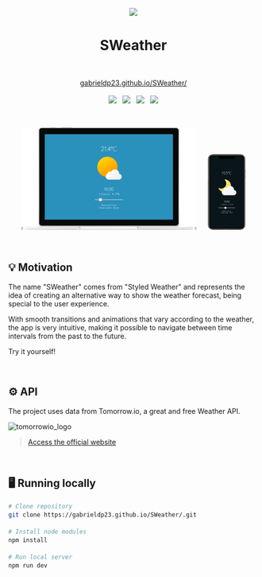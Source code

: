 <br/><br/>

<p align=center>
    <img width=125 src='./docs/logo.svg'/>
</p>

<h1 align=center>SWeather</h1>

<br/>
<p align=center>
    <a href='https://gabrieldp23.github.io/SWeather/'>gabrieldp23.github.io/SWeather/</a>
    <br/><br/>
    <img height=30 src='https://img.shields.io/badge/JavaScript-F7DF1E?style=for-the-badge&logo=javascript&logoColor=black'>
    &nbsp;
    <img height=30 src='https://img.shields.io/badge/React-61DAFB?style=for-the-badge&logo=react&logoColor=20232A'>
    &nbsp;
    <img height=30 src='https://img.shields.io/badge/styled--components-DB7093?style=for-the-badge&logo=styled-components&logoColor=white'>
    &nbsp;
    <img height=30 src='https://img.shields.io/badge/ESLINT-4B32C3?style=for-the-badge&logo=eslint&logoColor=white'>
</p>

&nbsp;

<p align=center>
    <img width=70% src='./docs/mockup-desktop.png'>
    &nbsp;&nbsp;&nbsp;&nbsp;
    <img width=15% src='./docs/mockup-mobile.png'>
</p>

&nbsp;

## 💡 Motivation

The name "SWeather" comes from "Styled Weather" and represents the idea of creating an alternative way to show the weather forecast, being special to the user experience.

With smooth transitions and animations that vary according to the weather, the app is very intuitive, making it possible to navigate between time intervals from the past to the future.

Try it yourself!

&nbsp;

## ⚙️ API

The project uses data from Tomorrow.io, a great and free Weather API.

![tomorrowio_logo](https://www.tomorrow.io/wp-content/uploads/2021/04/tomorrow-logo-colored.svg)

> [Access the official website](https://www.tomorrow.io)

&nbsp;

## 🖥️ Running locally

```bash
# Clone repository
git clone https://gabrieldp23.github.io/SWeather/.git

# Install node modules
npm install

# Run local server
npm run dev
```
